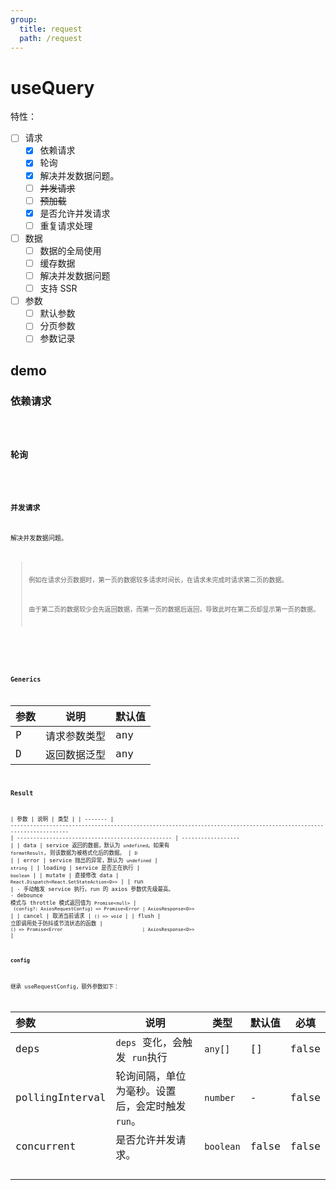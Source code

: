 ```yaml
---
group:
  title: request
  path: /request
---
```


# useQuery

特性：

- [ ] 请求
  - [x] 依赖请求
  - [x] 轮询
  - [x] 解决并发数据问题。
  - [ ] ~~并发请求~~
  - [ ] ~~预加载~~
  - [x] 是否允许并发请求
  - [ ] 重复请求处理
- [ ] 数据
  - [ ] 数据的全局使用
  - [ ] 缓存数据
  - [ ] 解决并发数据问题
  - [ ] 支持 SSR
- [ ] 参数
  - [ ] 默认参数
  - [ ] 分页参数
  - [ ] 参数记录

## demo

### 依赖请求

<code src="./Demo/Deps.tsx"/>

### 轮询

<code src="./Demo/PollginInterval.tsx"/>

### 并发请求

解决并发数据问题。

> 例如在请求分页数据时，第一页的数据较多请求时间长，在请求未完成时请求第二页的数据。
>
> 由于第二页的数据较少会先返回数据，而第一页的数据后返回，导致此时在第二页却显示第一页的数据。

<code src="./Demo/Concurrent.tsx"/>

###

### Generics

| 参数 | 说明         | 默认值 |
| ---- | ------------ | ------ |
| P    | 请求参数类型 | any    |
| D    | 返回数据泛型 | any    |

### Result

| 参数    | 说明                                                                                                                | 类型                                             |
| ------- | ------------------------------------------------------------------------------------------------------------------- | ------------------------------------------------ | ------------------ |
| data    | service 返回的数据，默认为 `undefined`。如果有 `formatResult`, 则该数据为被格式化后的数据。                         | `D`                                              |
| error   | service 抛出的异常，默认为 `undefined`                                                                              | `string`                                         |
| loading | service 是否正在执行                                                                                                | `boolean`                                        |
| mutate  | 直接修改 data                                                                                                       | `React.Dispatch<React.SetStateAction<D>>`        |
| run     | - 手动触发 service 执行，run 的 axios 参数优先级最高。<br />- debounce 模式与 throttle 模式返回值为 `Promise<null>` | ` (config?: AxiosRequestConfig) => Promise<Error | AxiosResponse<D>>` |
| cancel  | 取消当前请求                                                                                                        | `() => void`                                     |
| flush   | 立即调用处于防抖或节流状态的函数                                                                                    | `() => Promise<Error                             | AxiosResponse<D>>` |

#### config

继承 useRequestConfig，额外参数如下：

| **参数**        | **说明**                                         | **类型**  | **默认值** | 必填  |
| :-------------- | ------------------------------------------------ | --------- | ---------- | ----- |
| deps            | `deps` 变化，会触发 `run`执行                    | `any[]`   | []         | false |
| pollingInterval | 轮询间隔，单位为毫秒。设置后，会定时触发 `run`。 | `number`  | -          | false |
| concurrent      | 是否允许并发请求。                               | `boolean` | false      | false |
|                 |                                                  |           |            |       |
|                 |                                                  |           |            |       |
|                 |                                                  |           |            |       |
|                 |                                                  |           |            |       |
